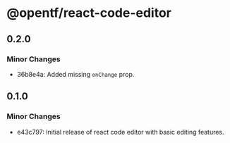 # @opentf/react-code-editor

## 0.2.0

### Minor Changes

- 36b8e4a: Added missing `onChange` prop.

## 0.1.0

### Minor Changes

- e43c797: Initial release of react code editor with basic editing features.
